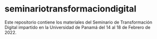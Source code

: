 # seminariotransformaciondigital
Este repositorio contiene los materiales del Seminario de Transformación Digital impartido en la Universidad de Panamá del 14 al 18 de Febrero de 2022.

